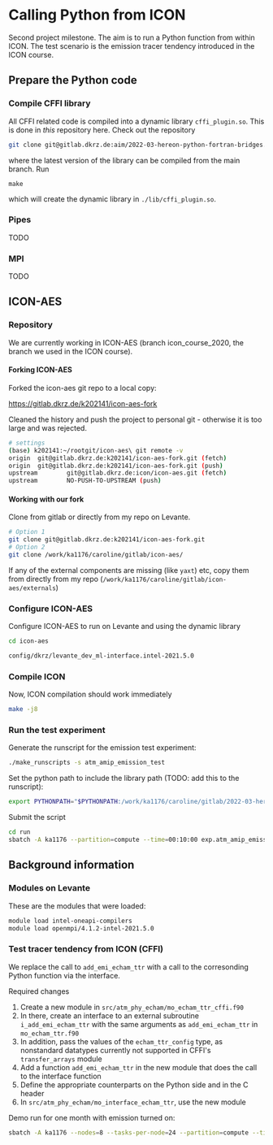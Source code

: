# Calling Python from ICON

Second project milestone. The aim is to run a Python function from within ICON. The test scenario is the emission tracer tendency introduced in the ICON course.

## Prepare the Python code

### Compile CFFI library

All CFFI related code is compiled into a dynamic library `cffi_plugin.so`. This is done in *this* repository here. Check out the repository 

```bash
git clone git@gitlab.dkrz.de:aim/2022-03-hereon-python-fortran-bridges.git
```

where the latest version of the library can be compiled from the main branch. Run 

```
make
```

which will create the dynamic library in `./lib/cffi_plugin.so`.

### Pipes

TODO

### MPI

TODO

## ICON-AES

### Repository

We are currently working in ICON-AES (branch icon_course_2020, the branch we used in the ICON course). 

#### Forking ICON-AES

Forked the icon-aes git repo to a local copy:

https://gitlab.dkrz.de/k202141/icon-aes-fork

Cleaned the history and push the project to personal git - otherwise it is too large and was rejected.

```bash
# settings
(base) k202141:~/rootgit/icon-aes\ git remote -v
origin  git@gitlab.dkrz.de:k202141/icon-aes-fork.git (fetch)
origin  git@gitlab.dkrz.de:k202141/icon-aes-fork.git (push)
upstream        git@gitlab.dkrz.de:icon/icon-aes.git (fetch)
upstream        NO-PUSH-TO-UPSTREAM (push)
```

#### Working with our fork

Clone from gitlab or directly from my repo on Levante.

```bash
# Option 1
git clone git@gitlab.dkrz.de:k202141/icon-aes-fork.git
# Option 2
git clone /work/ka1176/caroline/gitlab/icon-aes/
```

If any of the external components are missing (like `yaxt`) etc, copy them from directly from my repo (`/work/ka1176/caroline/gitlab/icon-aes/externals`)

### Configure ICON-AES

Configure ICON-AES to run on Levante and using the dynamic library

```bash
cd icon-aes

config/dkrz/levante_dev_ml-interface.intel-2021.5.0
```

### Compile ICON

Now, ICON compilation should work immediately

```bash
make -j8
```

### Run the test experiment

Generate the runscript for the emission test experiment:

```bash
./make_runscripts -s atm_amip_emission_test
```

Set the python path to include the library path (TODO: add this to the runscript):

```bash
export PYTHONPATH="$PYTHONPATH:/work/ka1176/caroline/gitlab/2022-03-hereon-python-fortran-bridges/lib/"
```

Submit the script

```bash
cd run
sbatch -A ka1176 --partition=compute --time=00:10:00 exp.atm_amip_emission_test.run
```

## Background information

### Modules on Levante

These are the modules that were loaded:

```bash
module load intel-oneapi-compilers
module load openmpi/4.1.2-intel-2021.5.0
```

### Test tracer tendency from ICON (CFFI)

We replace the call to `add_emi_echam_ttr` with a call to the corresonding Python function via the interface.

Required changes
1. Create a new module in `src/atm_phy_echam/mo_echam_ttr_cffi.f90`
1. In there, create an interface to an external subroutine `i_add_emi_echam_ttr` with the same arguments as `add_emi_echam_ttr` in `mo_echam_ttr.f90`
1. In addition, pass the values of the `echam_ttr_config` type, as nonstandard datatypes currently not supported in CFFI's `transfer_arrays` module
1. Add a function `add_emi_echam_ttr` in the new module that does the call to the interface function
1. Define the appropriate counterparts on the Python side and in the C header
1. In `src/atm_phy_echam/mo_interface_echam_ttr`, use the new module

Demo run for one month with emission turned on:

```bash
sbatch -A ka1176 --nodes=8 --tasks-per-node=24 --partition=compute --time=00:60:00 exp.atm_amip_emission_caroline_month_med.run
```
